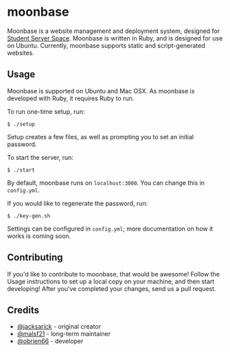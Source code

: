 # moonbase

Moonbase is a website management and deployment system, designed for [Student Server Space](https://github.com/studentserverspace/). Moonbase is written in Ruby, and is designed for use on Ubuntu. Currently, moonbase supports static and script-generated websites.

## Usage

Moonbase is supported on Ubuntu and Mac OSX. As moonbase is developed with Ruby, it requires Ruby to run.

To run one-time setup, run:

```
$ ./setup
```

Setup creates a few files, as well as prompting you to set an initial password.

To start the server, run:

```
$ ./start
```

By default, moonbase runs on `localhost:3000`. You can change this in `config.yml`.

If you would like to regenerate the password, run:

```
$ ./key-gen.sh
```

Settings can be configured in `config.yml`; more documentation on how it works is coming soon.

## Contributing

If you'd like to contribute to moonbase, that would be awesome! Follow the Usage instructions to set up a local copy on your machine, and then start developing! After you've completed your changes, send us a pull request.

## Credits
* [@jacksarick](https://github.com/jacksarick/) - original creator
* [@malsf21](https://github.com/malsf21/) - long-term maintainer
* [@obrien66](https://github.com/obrien66) - developer

